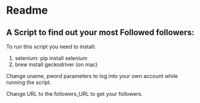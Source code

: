 # Readme

## A Script to find out your most Followed followers:

To run this script you need to install:

1. selenium: pip install selenium
2. brew install geckodriver (on mac)

Change uname, pword parameters to log into your own account while running the script.

Change URL to the followers_URL to get your followers.